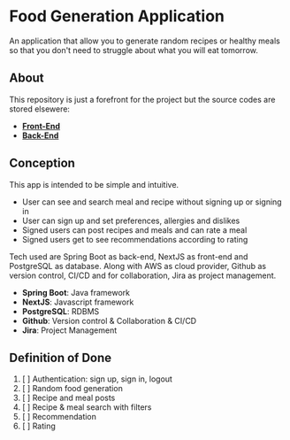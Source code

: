 # Food Generation Application
An application that allow you to generate random recipes or healthy meals so that
you don't need to struggle about what you will eat tomorrow.

## About
This repository is just a forefront for the project but the source codes are stored elsewere:
* **[Front-End](https://github.com/HEI-CleanCodeProject/FoodGen-Front)**
* **[Back-End](https://github.com/cleancode-hei/foodgen-api)**

## Conception
This app is intended to be simple and intuitive.
* User can see and search meal and recipe without signing up or signing in
* User can sign up and set preferences, allergies and dislikes
* Signed users can post recipes and meals and can rate a meal
* Signed users get to see recommendations according to rating

Tech used are Spring Boot as back-end, NextJS as front-end and PostgreSQL as database. Along with
AWS as cloud provider, Github as version control, CI/CD and for collaboration, Jira as project management.
* **Spring Boot**: Java framework
* **NextJS**: Javascript framework
* **PostgreSQL**: RDBMS
* **Github**: Version control & Collaboration & CI/CD
* **Jira**: Project Management


## Definition of Done
1. [ ] Authentication: sign up, sign in, logout
2. [ ] Random food generation
3. [ ] Recipe and meal posts 
4. [ ] Recipe & meal search with filters
5. [ ] Recommendation
6. [ ] Rating
